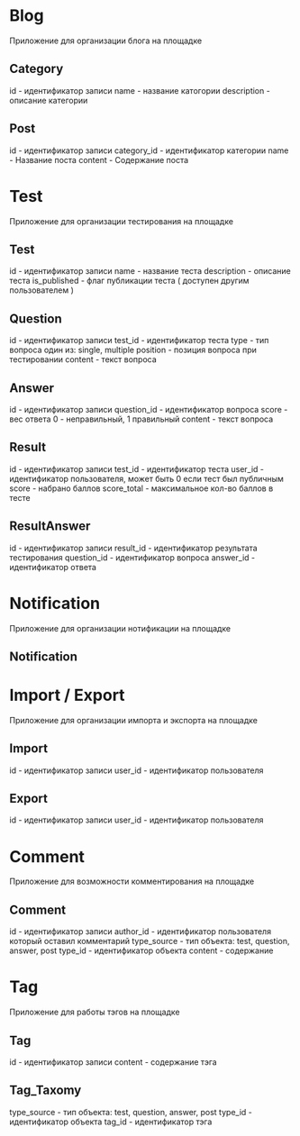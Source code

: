 
# Blog

Приложение для организации блога на площадке

## Category

id              - идентификатор записи
name            - название катогории
description     - описание категории

## Post

id              - идентификатор записи
category_id     - идентификатор категории
name            - Название поста
content         - Содержание поста

# Test

Приложение для организации тестирования на площадке

## Test

id              - идентификатор записи
name            - название теста
description     - описание теста
is_published    - флаг публикации теста ( доступен другим пользователем )

## Question

id              - идентификатор записи
test_id         - идентификатор теста
type            - тип вопроса один из: single, multiple
position        - позиция вопроса при тестировании
content         - текст вопроса

## Answer

id              - идентификатор записи
question_id     - идентификатор вопроса
score           - вес ответа 0 - неправильный, 1 правильный
content         - текст вопроса

## Result

id              - идентификатор записи
test_id         - идентификатор теста
user_id         - идентификатор пользователя, может быть 0 если тест был публичным
score           - набрано баллов
score_total     - максимальное кол-во баллов в тесте

## ResultAnswer

id              - идентификатор записи
result_id       - идентификатор результата тестирования
question_id     - идентификатор вопроса
answer_id       - идентификатор ответа

# Notification

Приложение для организации нотификации на площадке

## Notification

# Import / Export

Приложение для организации импорта и экспорта на площадке

## Import

id              - идентификатор записи
user_id         - идентификатор пользователя

## Export

id              - идентификатор записи
user_id         - идентификатор пользователя

# Comment

Приложение для возможности комментирования на площадке

## Comment

id              - идентификатор записи
author_id       - идентификатор пользователя который оставил комментарий
type_source     - тип объекта: test, question, answer, post
type_id         - идентификатор объекта
content         - содержание

# Tag

Приложение для работы тэгов на площадке

## Tag

id              - идентификатор записи
content         - содержание тэга

## Tag_Taxomy

type_source     - тип объекта: test, question, answer, post
type_id         - идентификатор объекта
tag_id          - идентификатор тэга